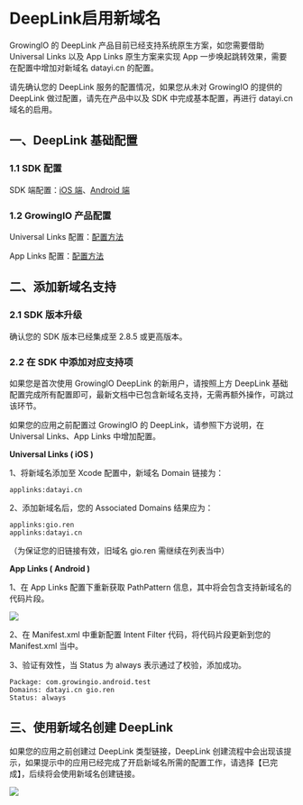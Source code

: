 # DeepLink启用新域名

GrowingIO 的 DeepLink 产品目前已经支持系统原生方案，如您需要借助 Universal Links 以及 App Links 原生方案来实现 App 一步唤起跳转效果，需要在配置中增加对新域名 datayi.cn 的配置。

请先确认您的 DeepLink 服务的配置情况，如果您从未对 GrowingIO 的提供的 DeepLink 做过配置，请先在产品中以及 SDK 中完成基本配置，再进行 datayi.cn 域名的启用。

## 一、DeepLink 基础配置 <a id="yi-deeplink-ji-chu-pei-zhi"></a>

### 1.1 SDK 配置 <a id="11-sdk-pei-zhi"></a>

SDK 端配置：[iOS 端](../../../../kai-fa-zhe-wen-dang/sdkintegrated/ios-sdk/auto-ios-sdk.md#7-deeplink-and-universal-link)、[Android 端​](../../../../kai-fa-zhe-wen-dang/sdkintegrated/android-sdk/auto-android-sdk.md#15-deep-link-hui-tiao-can-shu-huo-qu)

### 1.2 GrowingIO 产品配置 <a id="12-growingio-chan-pin-pei-zhi"></a>

Universal Links 配置：[配置方法​](../../../../product-manual/growing/chan-pin-pei-zhi/deeplink.md#universal-links-pei-zhi)

App Links 配置：[配置方法](../../../../product-manual/growing/chan-pin-pei-zhi/deeplink.md#applinks-pei-zhi)

## 二、添加新域名支持 <a id="er-tian-jia-xin-yu-ming-zhi-chi"></a>

### 2.1 SDK 版本升级 <a id="21-sdk-ban-ben-sheng-ji"></a>

确认您的 SDK 版本已经集成至 2.8.5 或更高版本。

### 2.2 在 SDK 中添加对应支持项 <a id="22-zai-sdk-zhong-tian-jia-dui-ying-zhi-chi-xiang"></a>

如果您是首次使用 GrowingIO DeepLink 的新用户，请按照上方 DeepLink 基础配置完成所有配置即可，最新文档中已包含新域名支持，无需再额外操作，可跳过该环节。

如果您的应用之前配置过 GrowingIO 的 DeepLink，请参照下方说明，在 Universal Links、App Links 中增加配置。

**Universal Links \( iOS \)**

1、将新域名添加至 Xcode 配置中，新域名 Domain 链接为：

```text
applinks:datayi.cn
```

2、添加新域名后，您的 Associated Domains 结果应为：

```text
applinks:gio.ren
applinks:datayi.cn
```

（为保证您的旧链接有效，旧域名 gio.ren 需继续在列表当中）

**App Links \( Android \)**

1、在 App Links 配置下重新获取 PathPattern 信息，其中将会包含支持新域名的代码片段。

![](https://docs.growingio.com/.gitbook/assets/-LGNxeGABUADKiTWTaEM-LtOUrf5i-XvV5sedT8v-LtOZj0lC7W7nzhX3oPAimage.png)

2、在 Manifest.xml 中重新配置 Intent Filter 代码，将代码片段更新到您的 Manifest.xml 当中。

3、验证有效性，当 Status 为 always 表示通过了校验，添加成功。

```text
Package: com.growingio.android.test
Domains: datayi.cn gio.ren
Status: always
```

## 三、使用新域名创建 DeepLink <a id="san-shi-yong-xin-yu-ming-chuang-jian-deeplink"></a>

如果您的应用之前创建过 DeepLink 类型链接，DeepLink 创建流程中会出现该提示，如果提示中的应用已经完成了开启新域名所需的配置工作，请选择【已完成】，后续将会使用新域名创建链接。

![](https://docs.growingio.com/.gitbook/assets/-LGNxeGABUADKiTWTaEM-LtOUrf5i-XvV5sedT8v-LtOhlXtBO5SIkOHq7EnE59F9FE5908DE58887E68DA2E7A1AEE8AEA4.png)

​

